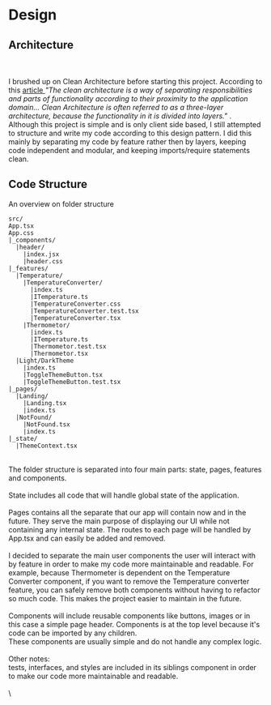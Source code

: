 # Design

## Architecture

\
\
I brushed up on Clean Architecture before starting this project. According to this [article ](https://dev.to/bespoyasov/clean-architecture-on-frontend-4311)_"The clean architecture is a way of separating responsibilities and parts of functionality according to their proximity to the application domain... Clean Architecture is often referred to as a three-layer architecture, because the functionality in it is divided into layers."_ . Although this project is simple and is only client side based, I still attempted to structure and write my code according to this design pattern. I did this mainly by separating my code by feature rather then by layers, keeping  code independent and modular, and keeping imports/require statements clean.

## Code Structure

An overview on folder structure

```
src/
App.tsx
App.css
|_components/
  |header/
    |index.jsx
    |header.css  
|_features/
  |Temperature/
    |TemperatureConverter/
      |index.ts
      |ITemperature.ts
      |TemperatureConverter.css
      |TemperatureConverter.test.tsx
      |TemperatureConverter.tsx
    |Thermometor/
      |index.ts
      |ITemperature.ts
      |Thermometor.test.tsx
      |Thermometor.tsx 
  |Light/DarkTheme
    |index.ts
    |ToggleThemeButton.tsx
    |ToggleThemeButton.test.tsx
|_pages/
  |Landing/
    |Landing.tsx
    |index.ts
  |NotFound/
    |NotFound.tsx
    |index.ts
|_state/
  |ThemeContext.tsx
```

\
The folder structure is separated into four main parts: state, pages, features and components.\
\
State includes all code that will handle global state of the application.\
\
Pages contains all the separate that our app will contain now and in the future. They serve the main purpose of displaying our UI while not containing any internal state. The routes to each page will be handled by App.tsx and can easily be added and removed. \
\
I decided to separate the main user components the user will interact with by feature in order to make my code more maintainable and readable. For example, because Thermometer is dependent on the Temperature Converter component, if you want to remove the Temperature converter feature, you can safely remove both components without having to refactor so much code. This makes the project easier to maintain in the future. \
\
Components will include reusable components like buttons, images or in this case a simple page header. Components is at the top level because it's code can be imported by any children.\
These components are usually simple and do not handle any complex logic. \
\
Other notes:\
tests, interfaces, and styles are included in its siblings component in order to make our code more maintainable and readable. \
\
\


